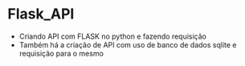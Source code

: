 # Flask_API
- Criando API com FLASK no python e fazendo requisição
- Também há a criação de API com uso de banco de dados sqlite e requisição para o mesmo
